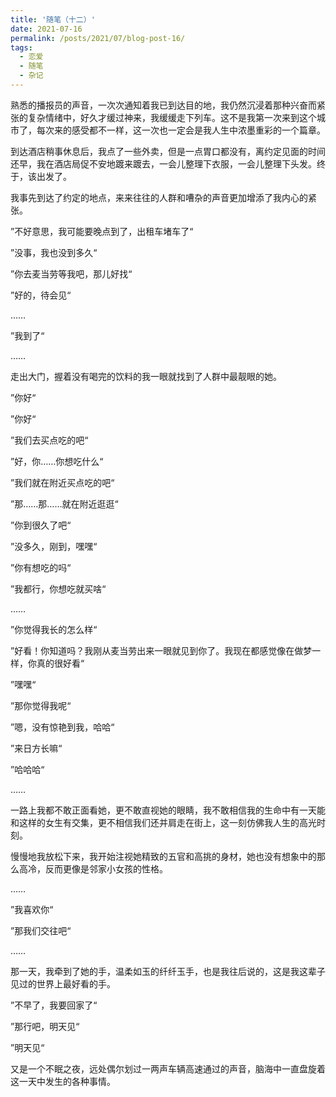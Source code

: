 ```yaml
---
title: '随笔（十二）'
date: 2021-07-16
permalink: /posts/2021/07/blog-post-16/
tags:
  - 恋爱
  - 随笔
  - 杂记
---
```



熟悉的播报员的声音，一次次通知着我已到达目的地，我仍然沉浸着那种兴奋而紧张的复杂情绪中，好久才缓过神来，我缓缓走下列车。这不是我第一次来到这个城市了，每次来的感受都不一样，这一次也一定会是我人生中浓墨重彩的一个篇章。

到达酒店稍事休息后，我点了一些外卖，但是一点胃口都没有，离约定见面的时间还早，我在酒店局促不安地踱来踱去，一会儿整理下衣服，一会儿整理下头发。终于，该出发了。

我事先到达了约定的地点，来来往往的人群和嘈杂的声音更加增添了我内心的紧张。

”不好意思，我可能要晚点到了，出租车堵车了“

”没事，我也没到多久“

”你去麦当劳等我吧，那儿好找“

”好的，待会见“

……

”我到了“

……

走出大门，握着没有喝完的饮料的我一眼就找到了人群中最靓眼的她。

”你好“

”你好“

”我们去买点吃的吧“

”好，你……你想吃什么“

”我们就在附近买点吃的吧“

”那……那……就在附近逛逛“

”你到很久了吧“

”没多久，刚到，嘿嘿“

”你有想吃的吗“

”我都行，你想吃就买啥“

……

”你觉得我长的怎么样“

”好看！你知道吗？我刚从麦当劳出来一眼就见到你了。我现在都感觉像在做梦一样，你真的很好看“

”嘿嘿“

”那你觉得我呢“

”嗯，没有惊艳到我，哈哈“

”来日方长嘛“

”哈哈哈“

……

一路上我都不敢正面看她，更不敢直视她的眼睛，我不敢相信我的生命中有一天能和这样的女生有交集，更不相信我们还并肩走在街上，这一刻仿佛我人生的高光时刻。

慢慢地我放松下来，我开始注视她精致的五官和高挑的身材，她也没有想象中的那么高冷，反而更像是邻家小女孩的性格。

……

”我喜欢你“

”那我们交往吧“

……

那一天，我牵到了她的手，温柔如玉的纤纤玉手，也是我往后说的，这是我这辈子见过的世界上最好看的手。

”不早了，我要回家了“

”那行吧，明天见“

”明天见“

又是一个不眠之夜，远处偶尔划过一两声车辆高速通过的声音，脑海中一直盘旋着这一天中发生的各种事情。
